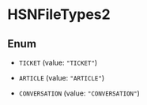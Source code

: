 

# HSNFileTypes2

## Enum


* `TICKET` (value: `"TICKET"`)

* `ARTICLE` (value: `"ARTICLE"`)

* `CONVERSATION` (value: `"CONVERSATION"`)



